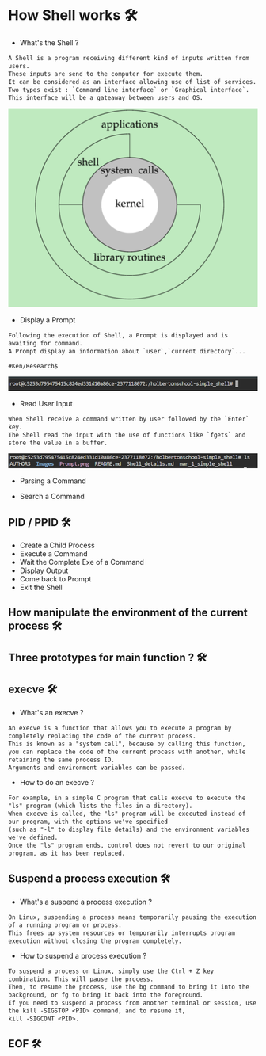# How Shell works :hammer_and_wrench:

* What's the Shell ?

```
A Shell is a program receiving different kind of inputs written from users.
These inputs are send to the computer for execute them.
It can be considered as an interface allowing use of list of services.
Two types exist : `Command line interface` or `Graphical interface`.
This interface will be a gateaway between users and OS.
```
![Scheme](https://github.com/PhantomWatchdog/holbertonschool-simple_shell/blob/main/Images/Schema_Shell.png)

* Display a Prompt

```
Following the execution of Shell, a Prompt is displayed and is awaiting for command.
A Prompt display an information about `user`,`current directory`...
```

```
#Ken/Research$
```
![Scheme](https://github.com/PhantomWatchdog/holbertonschool-simple_shell/blob/main/Images/Prompt.png)

* Read User Input

```
When Shell receive a command written by user followed by the `Enter` key.
The Shell read the input with the use of functions like `fgets` and store the value in a buffer.
```
![Scheme](https://github.com/PhantomWatchdog/holbertonschool-simple_shell/blob/main/Images/Read_input.png)

* Parsing a Command

* Search a Command
 
## PID / PPID :hammer_and_wrench:
* Create a Child Process
* Execute a Command
* Wait the Complete Exe of a Command
* Display Output
* Come back to Prompt
* Exit the Shell

## How manipulate the environment of the current process :hammer_and_wrench:

## Three prototypes for main function ? :hammer_and_wrench:

## execve :hammer_and_wrench:

* What's an execve ?

```
An execve is a function that allows you to execute a program by completely replacing the code of the current process. 
This is known as a "system call", because by calling this function, 
you can replace the code of the current process with another, while retaining the same process ID. 
Arguments and environment variables can be passed.

```

* How to do an execve ?

```
For example, in a simple C program that calls execve to execute the "ls" program (which lists the files in a directory). 
When execve is called, the "ls" program will be executed instead of our program, with the options we've specified 
(such as "-l" to display file details) and the environment variables we've defined. 
Once the "ls" program ends, control does not revert to our original program, as it has been replaced.

```

## Suspend a process execution :hammer_and_wrench:

* What's a suspend a process execution ?

```
On Linux, suspending a process means temporarily pausing the execution of a running program or process. 
This frees up system resources or temporarily interrupts program execution without closing the program completely.

```

* How to suspend a process execution ?

```
To suspend a process on Linux, simply use the Ctrl + Z key combination. This will pause the process. 
Then, to resume the process, use the bg command to bring it into the background, or fg to bring it back into the foreground. 
If you need to suspend a process from another terminal or session, use the kill -SIGSTOP <PID> command, and to resume it, 
kill -SIGCONT <PID>.

```

## EOF :hammer_and_wrench:

